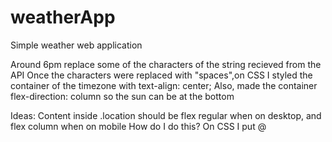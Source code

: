 # weatherApp
 Simple weather web application

 Around 6pm replace some of the characters of the string recieved from the API 
 Once the characters were replaced with "spaces",on CSS I styled the container of the timezone with text-align: center; 
 Also, made the container flex-direction: column so the sun can be at the bottom





Ideas:
Content inside .location should be flex regular when on desktop, and flex column when on mobile
How do I do this? On CSS I put @
